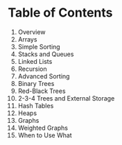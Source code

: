 
# Table of Contents

1. Overview
2. Arrays
3. Simple Sorting
4. Stacks and Queues
5. Linked Lists
6. Recursion
7. Advanced Sorting
8. Binary Trees
9. Red-Black Trees
10. 2-3-4 Trees and External Storage
11. Hash Tables
12. Heaps
13. Graphs
14. Weighted Graphs
15. When to Use What
